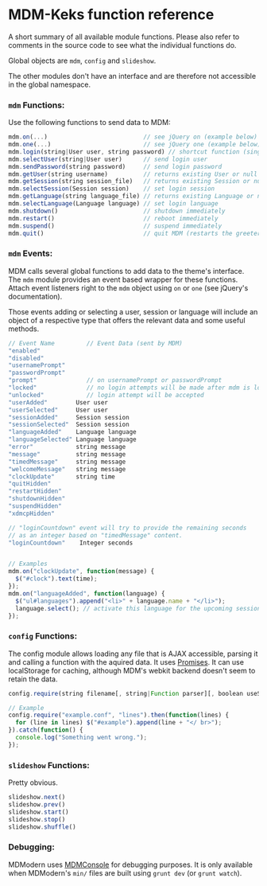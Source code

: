MDM-Keks function reference
==========================
A short summary of all available module functions. Please also refer to comments
in the source code to see what the individual functions do.

Global objects are `mdm`, `config` and `slideshow`.

The other modules don't have an interface and are therefore not accessible in the global namespace.

### `mdm` Functions:
Use the following functions to send data to MDM:
```JavaScript
mdm.on(...)                           // see jQuery on (example below)
mdm.one(...)                          // see jQuery one (example below)
mdm.login(string|User user, string password) // shortcut function (single-step login)
mdm.selectUser(string|User user)      // send login user
mdm.sendPassword(string password)     // send login password
mdm.getUser(string username)          // returns existing User or null
mdm.getSession(string session_file)   // returns existing Session or null
mdm.selectSession(Session session)    // set login session
mdm.getLanguage(string language_file) // returns existing Language or null
mdm.selectLanguage(Language language) // set login language
mdm.shutdown()                        // shutdown immediately
mdm.restart()                         // reboot immediately
mdm.suspend()                         // suspend immediately
mdm.quit()                            // quit MDM (restarts the greeter)
```
### `mdm` Events:
MDM calls several global functions to add data to the theme's interface.
The `mdm` module provides an event based wrapper for these functions.
Attach event listeners right to the `mdm` object using `on` or `one`
(see jQuery's documentation).

Those events adding or selecting a user, session or language will include an
object of a respective type that offers the relevant data and some useful methods.
```JavaScript
// Event Name         // Event Data (sent by MDM)
"enabled"
"disabled"
"usernamePrompt"
"passwordPrompt"
"prompt"              // on usernamePrompt or passwordPrompt
"locked"              // no login attempts will be made after mdm is locked
"unlocked"            // login attempt will be accepted
"userAdded"        User user
"userSelected"     User user
"sessionAdded"     Session session
"sessionSelected"  Session session
"languageAdded"    Language language
"languageSelected" Language language
"error"            string message
"message"          string message
"timedMessage"     string message
"welcomeMessage"   string message
"clockUpdate"      string time
"quitHidden"
"restartHidden"
"shutdownHidden"
"suspendHidden"
"xdmcpHidden"

// "loginCountdown" event will try to provide the remaining seconds
// as an integer based on "timedMessage" content.
"loginCountdown"    Integer seconds


// Examples
mdm.on("clockUpdate", function(message) {
  $("#clock").text(time);
});
mdm.on("languageAdded", function(language) {
  $("ul#languages").append("<li>" + language.name + "</li>");
  language.select(); // activate this language for the upcoming session
});
```
### `config` Functions:
The config module allows loading any file that is AJAX accessible, parsing it
and calling a function with the aquired data. It uses [Promises](https://developer.mozilla.org/en-US/docs/Web/JavaScript/Reference/Global_Objects/Promise). It can use localStorage for caching, although MDM's webkit backend doesn't seem to retain the data.
```JavaScript
config.require(string filename[, string|Function parser][, boolean useStorage])

// Example
config.require("example.conf", "lines").then(function(lines) {
  for (line in lines) $("#example").append(line + "</ br>");
}).catch(function() {
  console.log("Something went wrong.");
});
```
### `slideshow` Functions:
Pretty obvious.
```JavaScript
slideshow.next()
slideshow.prev()
slideshow.start()
slideshow.stop()
slideshow.shuffle()
```

### Debugging:
MDModern uses [MDMConsole](https://github.com/philer/MDMConsole) for debugging purposes. It is only available when MDModern's `min/` files are built using `grunt dev` (or `grunt watch`).

